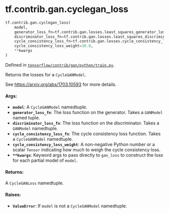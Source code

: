 <div itemscope itemtype="http://developers.google.com/ReferenceObject">
<meta itemprop="name" content="tf.contrib.gan.cyclegan_loss" />
</div>

# tf.contrib.gan.cyclegan_loss

``` python
tf.contrib.gan.cyclegan_loss(
    model,
    generator_loss_fn=tf.contrib.gan.losses.least_squares_generator_loss,
    discriminator_loss_fn=tf.contrib.gan.losses.least_squares_discriminator_loss,
    cycle_consistency_loss_fn=tf.contrib.gan.losses.cycle_consistency_loss,
    cycle_consistency_loss_weight=10.0,
    **kwargs
)
```



Defined in [`tensorflow/contrib/gan/python/train.py`](https://www.tensorflow.org/code/tensorflow/contrib/gan/python/train.py).

Returns the losses for a `CycleGANModel`.

See https://arxiv.org/abs/1703.10593 for more details.

#### Args:

* <b>`model`</b>: A `CycleGANModel` namedtuple.
* <b>`generator_loss_fn`</b>: The loss function on the generator. Takes a `GANModel`
    named tuple.
* <b>`discriminator_loss_fn`</b>: The loss function on the discriminator. Takes a
    `GANModel` namedtuple.
* <b>`cycle_consistency_loss_fn`</b>: The cycle consistency loss function. Takes a
    `CycleGANModel` namedtuple.
* <b>`cycle_consistency_loss_weight`</b>: A non-negative Python number or a scalar
    `Tensor` indicating how much to weigh the cycle consistency loss.
* <b>`**kwargs`</b>: Keyword args to pass directly to `gan_loss` to construct the loss
    for each partial model of `model`.


#### Returns:

A `CycleGANLoss` namedtuple.


#### Raises:

* <b>`ValueError`</b>: If `model` is not a `CycleGANModel` namedtuple.